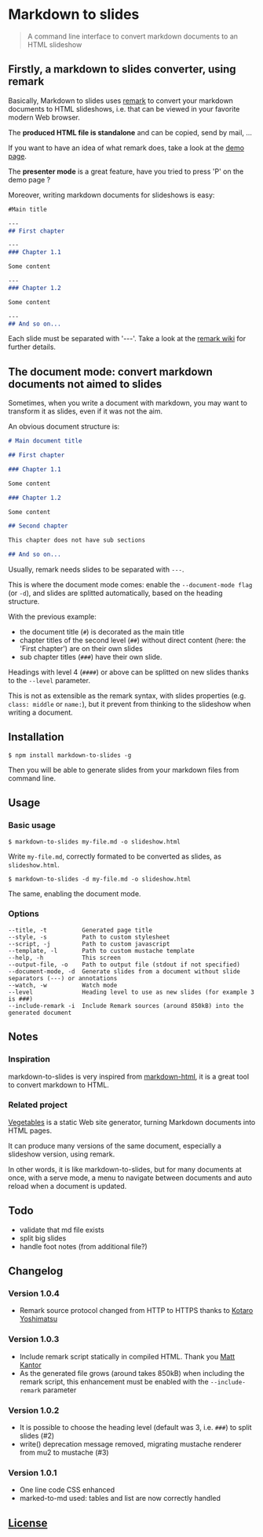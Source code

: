 # Markdown to slides

> A command line interface to convert markdown documents to an HTML slideshow

## Firstly, a markdown to slides converter, using remark

Basically, Markdown to slides uses [remark](https://github.com/gnab/remark) to convert your markdown documents to HTML slideshows, i.e. that can be viewed in your favorite modern Web browser.

The **produced HTML file is standalone** and can be copied, send by mail, ...

If you want to have an idea of what remark does, take a look at the [demo page](http://remarkjs.com/#1).

The **presenter mode** is a great feature, have you tried to press 'P' on the demo page ?

Moreover, writing markdown documents for slideshows is easy:

```markdown
#Main title

---
## First chapter

---
### Chapter 1.1

Some content

---
### Chapter 1.2

Some content

---
## And so on...
```

Each slide must be separated with '---'. Take a look at the [remark wiki](https://github.com/gnab/remark/wiki) for further details.

## The document mode: convert markdown documents not aimed to slides

Sometimes, when you write a document with markdown, you may want to transform it as slides, even if it was not the aim.

An obvious document structure is:

```markdown
# Main document title

## First chapter

### Chapter 1.1

Some content

### Chapter 1.2

Some content

## Second chapter

This chapter does not have sub sections

## And so on...
```

Usually, remark needs slides to be separated with `---`.

This is where the document mode comes: enable the `--document-mode flag` (or `-d`), and slides are splitted automatically, based on the heading structure.

With the previous example:

- the document title (`#`) is decorated as the main title
- chapter titles of the second level (`##`) without direct content (here: the 'First chapter') are on their own slides
- sub chapter titles (`###`) have their own slide.

Headings with level 4 (`####`) or above can be splitted on new slides thanks to the `--level` parameter.

This is not as extensible as the remark syntax, with slides properties (e.g. `class: middle` or `name:`), but it prevent from thinking to the slideshow when writing a document.

## Installation

    $ npm install markdown-to-slides -g

Then you will be able to generate slides from your markdown files from command line.

## Usage

### Basic usage

    $ markdown-to-slides my-file.md -o slideshow.html

Write `my-file.md`, correctly formated to be converted as slides, as `slideshow.html`.

    $ markdown-to-slides -d my-file.md -o slideshow.html

The same, enabling the document mode.

### Options

```
--title, -t          Generated page title
--style, -s          Path to custom stylesheet
--script, -j         Path to custom javascript
--template, -l       Path to custom mustache template
--help, -h           This screen
--output-file, -o    Path to output file (stdout if not specified)
--document-mode, -d  Generate slides from a document without slide separators (---) or annotations
--watch, -w          Watch mode
--level              Heading level to use as new slides (for example 3 is ###)
--include-remark -i  Include Remark sources (around 850kB) into the generated document
```

## Notes

### Inspiration

markdown-to-slides is very inspired from [markdown-html](https://github.com/fragphace/markdown-html/), it is a great tool to convert markdown to HTML.

### Related project

[Vegetables](http://partageit.github.io/vegetables/) is a static Web site generator, turning Markdown documents into HTML pages.

It can produce many versions of the same document, especially a slideshow version, using remark.

In other words, it is like markdown-to-slides, but for many documents at once, with a serve mode, a menu to navigate between documents and auto reload when a document is updated.

## Todo

- validate that md file exists
- split big slides
- handle foot notes (from additional file?)

## Changelog

### Version 1.0.4

- Remark source protocol changed from HTTP to HTTPS thanks to [Kotaro Yoshimatsu](https://github.com/ktrysmt)

### Version 1.0.3

- Include remark script statically in compiled HTML. Thank you [Matt Kantor](https://github.com/mkantor)
- As the generated file grows (around takes 850kB) when including the remark script, this enhancement must be enabled with the `--include-remark` parameter

### Version 1.0.2

- It is possible to choose the heading level (default was 3, i.e. `###`) to split slides (#2)
- write() deprecation message removed, migrating mustache renderer from mu2 to mustache (#3)

### Version 1.0.1

- One line code CSS enhanced
- marked-to-md used: tables and list are now correctly handled

## [License](LICENSE)
